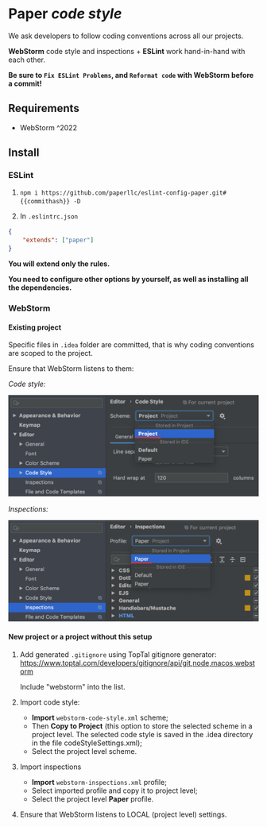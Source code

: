 # Paper _code style_

We ask developers to follow coding conventions across all our projects.

**WebStorm** code style and inspections + **ESLint** work hand-in-hand with each other.

**Be sure to `Fix ESLint Problems`, and `Reformat code` with WebStorm before a commit!**

## Requirements
- WebStorm ^2022

## Install

### ESLint

1. `npm i https://github.com/paperllc/eslint-config-paper.git#{{commithash}} -D`

2. In `.eslintrc.json`

```json
{
    "extends": ["paper"]
}
```

**You will extend only the rules.**

**You need to configure other options by yourself, as well as installing all the dependencies.**

### WebStorm

#### Existing project

Specific files in `.idea` folder are committed, that is why coding conventions are scoped to the project.

Ensure that WebStorm listens to them:

_Code style:_

![Code style](images/1-code-style.png)

_Inspections:_

![Inspections](images/2-inspections.png)

#### New project or a project without this setup

1. Add generated `.gitignore` using TopTal gitignore generator: https://www.toptal.com/developers/gitignore/api/git,node,macos,webstorm
    
    Include "webstorm" into the list.

2. Import code style:
   - **Import** `webstorm-code-style.xml` scheme;
   - Then **Copy to Project** (this option to store the selected scheme in a project level.
   The selected code style is saved in the .idea directory in the file codeStyleSettings.xml);
   - Select the project level scheme.

3. Import inspections
   - **Import** `webstorm-inspections.xml` profile;
   - Select imported profile and copy it to project level;
   - Select the project level **Paper** profile.

4. Ensure that WebStorm listens to LOCAL (project level) settings.
